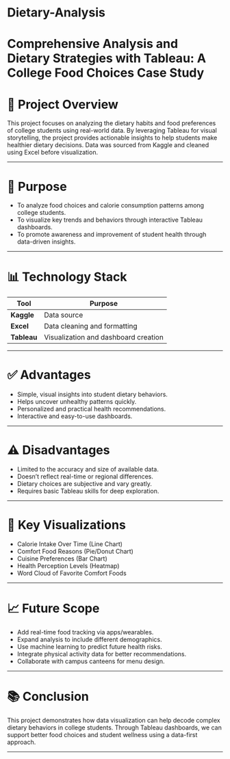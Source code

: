 # Dietary-Analysis
# Comprehensive Analysis and Dietary Strategies with Tableau: A College Food Choices Case Study

# 📌 Project Overview

This project focuses on analyzing the dietary habits and food preferences of college students using real-world data. By leveraging Tableau for visual storytelling, the project provides actionable insights to help students make healthier dietary decisions. Data was sourced from Kaggle and cleaned using Excel before visualization.

---

# 🎯 Purpose

- To analyze food choices and calorie consumption patterns among college students.
- To visualize key trends and behaviors through interactive Tableau dashboards.
- To promote awareness and improvement of student health through data-driven insights.

---

# 📊 Technology Stack

| Tool        | Purpose                            |
|-------------|-------------------------------------|
| **Kaggle**  | Data source                         |
| **Excel**   | Data cleaning and formatting        |
| **Tableau** | Visualization and dashboard creation|

---

# ✅ Advantages

- Simple, visual insights into student dietary behaviors.
- Helps uncover unhealthy patterns quickly.
- Personalized and practical health recommendations.
- Interactive and easy-to-use dashboards.

---

# ⚠️ Disadvantages

- Limited to the accuracy and size of available data.
- Doesn’t reflect real-time or regional differences.
- Dietary choices are subjective and vary greatly.
- Requires basic Tableau skills for deep exploration.

---

# 📌 Key Visualizations

- Calorie Intake Over Time (Line Chart)
- Comfort Food Reasons (Pie/Donut Chart)
- Cuisine Preferences (Bar Chart)
- Health Perception Levels (Heatmap)
- Word Cloud of Favorite Comfort Foods

---

# 📈 Future Scope

- Add real-time food tracking via apps/wearables.
- Expand analysis to include different demographics.
- Use machine learning to predict future health risks.
- Integrate physical activity data for better recommendations.
- Collaborate with campus canteens for menu design.

---

# 📚 Conclusion

This project demonstrates how data visualization can help decode complex dietary behaviors in college students. Through Tableau dashboards, we can support better food choices and student wellness using a data-first approach.

---





